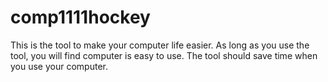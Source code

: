 # comp1111hockey
This is the tool to make your computer life easier. As long as you use the tool, you will find
computer is easy to use. The tool should save time when you use your computer.

